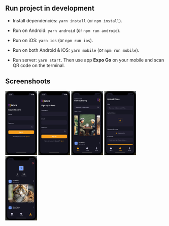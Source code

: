 ## Run project in development

- Install dependencies: `yarn install` (or `npm install`).

- Run on Android: `yarn android` (or `npm run android`).

- Run on iOS: `yarn ios` (or `npm run ios`).

- Run on both Android & iOS: `yarn mobile` (or `npm run mobile`).

- Run server: `yarn start`. Then use app **Expo Go** on your mobile and scan QR code on the terminal.

## Screenshoots

<img src="https://github.com/fkrmubaroq/aora-mobile-client/blob/main/screenshoots/sign-in.png" width="100" />
<img src="https://github.com/fkrmubaroq/aora-mobile-client/blob/main/screenshoots/sign-up.png" width="100" />
<img src="https://github.com/fkrmubaroq/aora-mobile-client/blob/main/screenshoots/home.png" width="100" />
<img src="https://github.com/fkrmubaroq/aora-mobile-client/blob/main/screenshoots/create.png" width="100" />
<img src="https://github.com/fkrmubaroq/aora-mobile-client/blob/main/screenshoots/profile.png" width="100" />